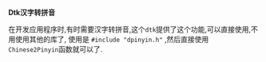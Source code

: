 

**Dtk汉字转拼音**

在开发应用程序时,有时需要汉字转拼音,这个`dtk`提供了这个功能,可以直接使用,不用使用其他的库了, 使用是 `#include "dpinyin.h"` ,然后直接使用 `Chinese2Pinyin`函数就可以了.